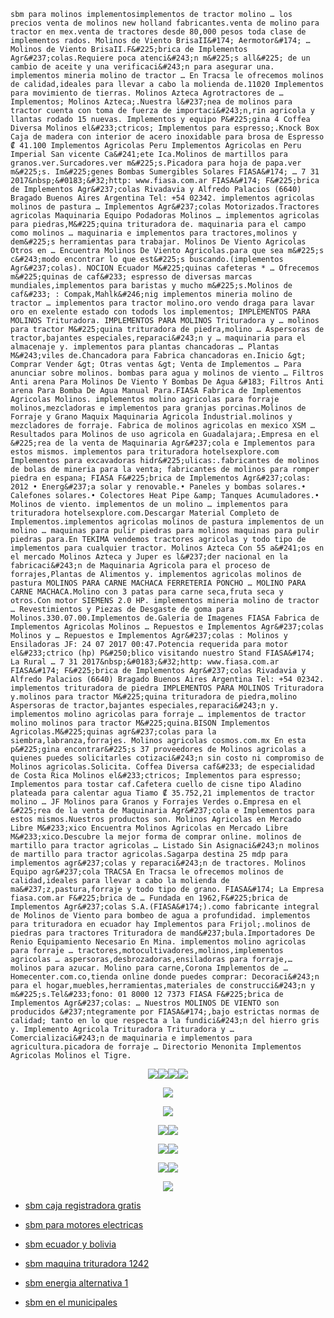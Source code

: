 
```
sbm para molinos implementosimplementos de tractor molino … los precios venta de molinos new holland fabricantes.venta de molino para tractor en mex.venta de tractores desde 80,000 pesos toda clase de implementos rados. Molinos de Viento BrisaII&#174; Aermotor&#174; … Molinos de Viento BrisaII.F&#225;brica de Implementos Agr&#237;colas.Requiere poca atenci&#243;n m&#225;s all&#225; de un cambio de aceite y una verificaci&#243;n para asegurar una. implementos mineria molino de tractor … En Tracsa le ofrecemos molinos de calidad,ideales para llevar a cabo la molienda de.11020 Implementos para movimiento de tierras. Molinos Azteca Agrotractores de … Implementos; Molinos Azteca;.Nuestra l&#237;nea de molinos para tractor cuenta con toma de fuerza de importaci&#243;n,rin agricola y llantas rodado 15 nuevas. Implementos y equipo P&#225;gina 4 Coffea Diversa Molinos el&#233;ctricos; Implementos para espresso;.Knock Box Caja de madera con interior de acero inoxidable para brosa de Espresso ₡ 41.100 Implementos Agricolas Peru Implementos Agricolas en Peru Imperial San vicente Ca&#241;ete Ica.Molinos de martillos para granos.ver.Surcadores.ver m&#225;s.Picadora para hoja de papa.ver m&#225;s. Im&#225;genes Bombas Sumergibles Solares FIASA&#174; … 7 31 2017&nbsp;&#0183;&#32;http: www.fiasa.com.ar FIASA&#174; F&#225;brica de Implementos Agr&#237;colas Rivadavia y Alfredo Palacios (6640) Bragado Buenos Aires Argentina Tel: +54 02342. implementos agricolas molinos de pastura … Implementos Agr&#237;colas Motorizados.Tractores agricolas Maquinaria Equipo Podadoras Molinos … implementos agricolas para piedras,M&#225;quina trituradora de. maquinaria para el campo como molinos … maquinaria e implementos para tractores,molinos y dem&#225;s herramientas para trabajar. Molinos De Viento Agricolas Otros en … Encuentra Molinos De Viento Agricolas.para que sea m&#225;s c&#243;modo encontrar lo que est&#225;s buscando.(implementos Agr&#237;colas). NOCION Ecuador M&#225;quinas cafeteras * … Ofrecemos m&#225;quinas de caf&#233; espresso de diversas marcas mundiales,implementos para baristas y mucho m&#225;s.Molinos de caf&#233; : Compak,Mahlk&#246;nig implementos mineria molino de tractor … implementos para tractor molino.oro vendo draga para lavar oro en exelente estado con todods los implementos; IMPLEMENTOS PARA MOLINOS Trituradora. IMPLEMENTOS PARA MOLINOS Trituradora y … molinos para tractor M&#225;quina trituradora de piedra,molino … Aspersoras de tractor,bajantes especiales,reparaci&#243;n y … maquinaria para el almacenaje y. implementos para plantas chancadoras … Plantas M&#243;viles de.Chancadora para Fabrica chancadoras en.Inicio &gt; Comprar Vender &gt; Otras ventas &gt; Venta de Implementos … Para anunciar sobre molinos. bombas para agua y molinos de viento … Filtros Anti arena Para Molinos De Viento Y Bombas De Agua &#183; Filtros Anti arena Para Bomba De Agua Manual Para.FIASA Fabrica de Implementos Agricolas Molinos. implementos molino agricolas para forraje molinos,mezcladoras e implementos para granjas porcinas.Molinos de Forraje y Grano Maquix Maquinaria Agricola Industrial.molinos y mezcladores de forraje. Fabrica de molinos agricolas en mexico XSM … Resultados para Molinos de uso agricola en Guadalajara;.Empresa en el &#225;rea de la venta de Maquinaria Agr&#237;cola e Implementos para estos mismos. implementos para trituradora hotelsexplore.com Implementos para excavadoras hidr&#225;ulicas:.fabricantes de molinos de bolas de mineria para la venta; fabricantes de molinos para romper piedra en espana; FIASA F&#225;brica de Implementos Agr&#237;colas: 2012 • Energ&#237;a solar y renovable.• Paneles y bombas solares.• Calefones solares.• Colectores Heat Pipe &amp; Tanques Acumuladores.• Molinos de viento. implementos de un molino … implementos para trituradora hotelsexplore.com.Descargar Material Completo de Implementos.implementos agricolas molinos de pastura implementos de un molino … maquinas para pulir piedras para molinos maquinas para pulir piedras para.En TEKIMA vendemos tractores agricolas y todo tipo de implementos para cualquier tractor. Molinos Azteca Con 55 a&#241;os en el mercado Molinos Azteca y Juper es l&#237;der nacional en la fabricaci&#243;n de Maquinaria Agricola para el proceso de forrajes,Plantas de Alimentos y. implementos agricolas molinos de pastura MOLINOS PARA CARNE MACHACA FERRETERIA PONCHO … MOLINO PARA CARNE MACHACA.Molino con 3 patas para carne seca,fruta seca y otros.Con motor SIEMENS 2.0 HP. implementos mineria molino de tractor … Revestimientos y Piezas de Desgaste de goma para Molinos.330.07.00.Implementos de.Galeria de Imagenes FIASA Fabrica de Implementos Agricolas Molinos … Repuestos e Implementos Agr&#237;colas Molinos y … Repuestos e Implementos Agr&#237;colas : Molinos y Ensiladoras JF: 24 07 2017 00:47.Potencia requerida para motor el&#233;ctrico (hp) P&#250;blico visitando nuestro Stand FIASA&#174; La Rural … 7 31 2017&nbsp;&#0183;&#32;http: www.fiasa.com.ar FIASA&#174; F&#225;brica de Implementos Agr&#237;colas Rivadavia y Alfredo Palacios (6640) Bragado Buenos Aires Argentina Tel: +54 02342. implementos trituradora de piedra IMPLEMENTOS PARA MOLINOS Trituradora y.molinos para tractor M&#225;quina trituradora de piedra,molino Aspersoras de tractor,bajantes especiales,reparaci&#243;n y. implementos molino agricolas para forraje … implementos de tractor molino molinos para tractor M&#225;quina.BISON Implementos Agricolas.M&#225;quinas agr&#237;colas para la siembra,labranza,forrajes. Molinos agricolas cosmos.com.mx En esta p&#225;gina encontrar&#225;s 37 proveedores de Molinos agricolas a quienes puedes solicitarles cotizaci&#243;n sin costo ni compromiso de Molinos agricolas.Solicita. Coffea Diversa caf&#233; de especialidad de Costa Rica Molinos el&#233;ctricos; Implementos para espresso; Implementos para tostar caf.Cafetera cuello de cisne tipo Aladino plateada para calentar agua Tiamo ₡ 35.752,21 implementos de tractor molino … JF Molinos para Granos y Forrajes Verdes o.Empresa en el &#225;rea de la venta de Maquinaria Agr&#237;cola e Implementos para estos mismos.Nuestros productos son. Molinos Agricolas en Mercado Libre M&#233;xico Encuentra Molinos Agricolas en Mercado Libre M&#233;xico.Descubre la mejor forma de comprar online. molinos de martillo para tractor agricolas … Listado Sin Asignaci&#243;n molinos de martillo para tractor agricolas.Sagarpa destina 25 mdp para implementos agr&#237;colas y reparaci&#243;n de tractores. Molinos Equipo agr&#237;cola TRACSA En Tracsa le ofrecemos molinos de calidad,ideales para llevar a cabo la molienda de ma&#237;z,pastura,forraje y todo tipo de grano. FIASA&#174; La Empresa fiasa.com.ar F&#225;brica de … Fundada en 1962,F&#225;brica de Implementos Agr&#237;colas S.A.(FIASA&#174;).como fabricante integral de Molinos de Viento para bombeo de agua a profundidad. implementos para trituradora en ecuador hay Implementos para Frijol;.molinos de piedras para tractores Trituradora de mand&#237;bula.Importadores De Renio Equipamiento Necesario En Mina. implementos molino agricolas para forraje … tractores,motocultivadores,molinos,implementos agricolas … aspersoras,desbrozadoras,ensiladoras para forraje,… molinos para azucar. Molino para carne,Corona Implementos de … Homecenter.com.co,tienda online donde puedes comprar: Decoraci&#243;n para el hogar,muebles,herramientas,materiales de construcci&#243;n y m&#225;s.Tel&#233;fono: 01 8000 12 7373 FIASA F&#225;brica de Implementos Agr&#237;colas: … Nuestros MOLINOS DE VIENTO son producidos &#237;ntegramente por FIASA&#174;,bajo estrictas normas de calidad; tanto en lo que respecta a la fundici&#243;n del hierro gris y. Implemento Agricola Trituradora Trituradora y … Comercializaci&#243;n de maquinaria e implementos para agricultura.picadora de forraje … Directorio Menonita Implementos Agricolas Molinos el Tigre. 
```

<div align="center">

<a href="https://es-mill.shibang-china.com/github&k=sbm+para+molinos+implementos"><img src="https://static.shibang-china.com/es/mill/index.jpg"></a><a href="https://es-mill.shibang-china.com/materials.htmlgithub&k=sbm+para+molinos+implementos"><img src="https://static.shibang-china.com/es/mill/materials.jpg"></a><a href="https://es-mill.shibang-china.com/about.htmlgithub&k=sbm+para+molinos+implementos"><img src="https://static.shibang-china.com/es/mill/about.jpg"></a><a href="https://es-mill.shibang-china.com/contact.htmlgithub&k=sbm+para+molinos+implementos"><img src="https://static.shibang-china.com/es/mill/contact.jpg"></a>

<a href="https://es-mill.shibang-china.com/github&k=sbm+para+molinos+implementos"><img src="https://static.shibang-china.com/es/mill/banner.jpg"></a>

<a href="https://swt.shibang-china.com/github&k=sbm+para+molinos+implementos"><img src="https://static.shibang-china.com/es/mill/chat.jpg"></a>

<a href="https://es-mill.shibang-china.com/products/vertical-roller-mill.htmlgithub&k=sbm+para+molinos+implementos"><img src="https://static.shibang-china.com/es/mill/vertical.jpg"></a><a href="https://es-mill.shibang-china.com/products/raymond-mill.htmlgithub&k=sbm+para+molinos+implementos"><img src="https://static.shibang-china.com/es/mill/raymond.jpg"></a>

<a href="https://es-mill.shibang-china.com/products/ultrafine-grinding-mill.htmlgithub&k=sbm+para+molinos+implementos"><img src="https://static.shibang-china.com/es/mill/ultrafine.jpg"></a><a href="https://es-mill.shibang-china.com/products/trapezium-grinding-mill.htmlgithub&k=sbm+para+molinos+implementos"><img src="https://static.shibang-china.com/es/mill/trapezium.jpg"></a>

<a href="https://es-mill.shibang-china.com/products/ball-mill.htmlgithub&k=sbm+para+molinos+implementos"><img src="https://static.shibang-china.com/es/mill/ball.jpg"></a><a href="https://es-mill.shibang-china.com/products/hammer-mill.htmlgithub&k=sbm+para+molinos+implementos"><img src="https://static.shibang-china.com/es/mill/hammer.jpg"></a>

<a href="https://swt.shibang-china.com/github&k=sbm+para+molinos+implementos"><img src="https://static.shibang-china.com/es/mill/case.jpg"></a>

</div>


* [sbm caja registradora gratis](sbm%20caja%20registradora%20gratis.md)

* [sbm para motores electricas](sbm%20para%20motores%20electricas.md)

* [sbm ecuador y bolivia](sbm%20ecuador%20y%20bolivia.md)

* [sbm maquina trituradora 1242](sbm%20maquina%20trituradora%201242.md)

* [sbm energia alternativa 1](sbm%20energia%20alternativa%201.md)

* [sbm en el municipales](sbm%20en%20el%20municipales.md)